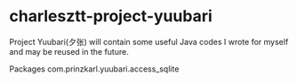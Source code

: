 # charlesztt-project-yuubari
Project Yuubari(夕张) will contain some useful Java codes I wrote for myself and may be reused in the future.

Packages
	com.prinzkarl.yuubari.access_sqlite
	